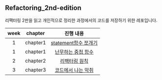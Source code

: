 ## Refactoring_2nd-edition
리팩터링 2판을 읽고 개인적으로 정리한 과정에서의 코드를 저장하기 위한 레포입니다. 

|week| chapter | 진행 내용 |
| :--------: | :--------: | :--------: |
| 1 | chapter1 | [statement함수 쪼개기](https://velog.io/@ken1204/%EB%A6%AC%ED%8C%A9%ED%84%B0%EB%A7%81-2%ED%8C%90-1.-%EC%B2%AB%EB%B2%88%EC%A7%B8-%EC%98%88%EC%8B%9C) | 
| 1 | chapter1 | [난무하는 중첩 함수](https://velog.io/@ken1204/%EB%A6%AC%ED%8C%A9%ED%84%B0%EB%A7%81-2%ED%8C%90-ch.1-%EC%A4%91%EA%B0%84%EC%A0%90%EA%B2%80-%EB%82%9C%EB%AC%B4%ED%95%98%EB%8A%94-%EC%A4%91%EC%B2%A9%ED%95%A8%EC%88%98)
| 2 | chapter2 | [리팩터링 원칙](https://velog.io/@ken1204/%EB%A6%AC%ED%8C%A9%ED%84%B0%EB%A7%81-2%ED%8C%90-ch.2-%EB%A6%AC%ED%8C%A9%ED%84%B0%EB%A7%81-%EC%9B%90%EC%B9%99)
| 3 | chapter3 | [코드에서 나는 악취](https://velog.io/@ken1204/%EB%A6%AC%ED%8C%A9%ED%84%B0%EB%A7%81-2%ED%8C%90-ch.2-%EB%A6%AC%ED%8C%A9%ED%84%B0%EB%A7%81-%EC%9B%90%EC%B9%99-ghh512zb)



